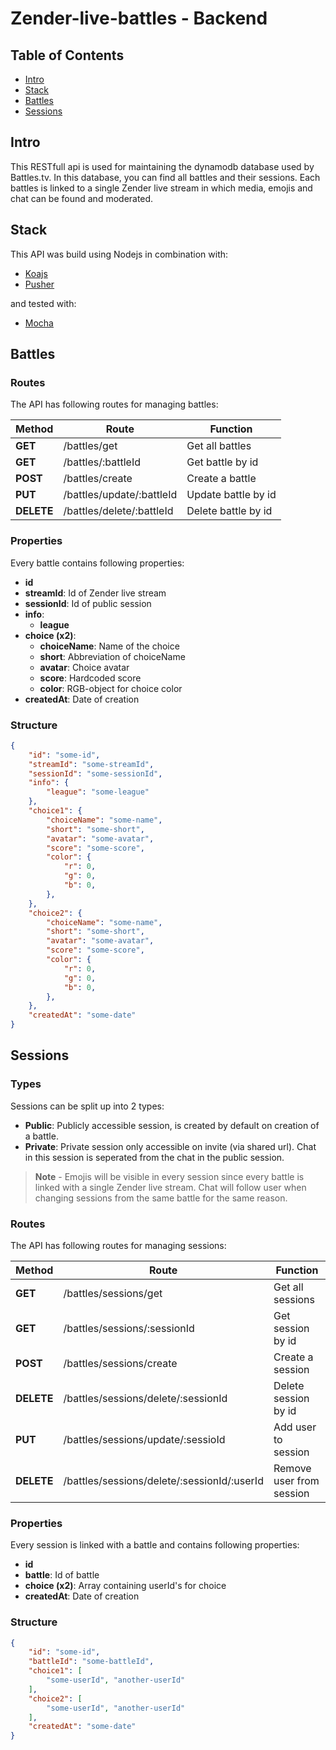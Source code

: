 # Zender-live-battles - Backend

## Table of Contents
* [Intro](#intro)
* [Stack](#stack)
* [Battles](#battles)
* [Sessions](#sessions)

## Intro

This RESTfull api is used for maintaining the dynamodb database used by Battles.tv. In this database, you can find all battles and their sessions. Each battles is linked to a single Zender live stream in which media, emojis and chat can be found and moderated.

## Stack

This API was build using Nodejs in combination with:

* [Koajs](http://koajs.com/)
* [Pusher](https://pusher.com/)

and tested with:

* [Mocha](https://mochajs.org/)

## Battles

### Routes

The API has following routes for managing battles:

|	Method		|	Route						|	Function			|
| -------------	| ----------------------------- | --------------------- |
|	**GET** 	|	/battles/get				|	Get all battles		|
|	**GET**		|	/battles/:battleId			|	Get battle by id	|
|	**POST**	|	/battles/create				|	Create a battle		|
|	**PUT**		|	/battles/update/:battleId	|	Update battle by id	|
|	**DELETE**	|	/battles/delete/:battleId	|	Delete battle by id	|

### Properties

Every battle contains following properties:

* **id**
* **streamId**: Id of Zender live stream
* **sessionId**: Id of public session
* **info**:
	* **league**
* **choice (x2)**:
	* **choiceName**: Name of the choice
	* **short**: Abbreviation of choiceName
	* **avatar**: Choice avatar
	* **score**: Hardcoded score
	* **color**: RGB-object for choice color
* **createdAt**: Date of creation

### Structure

```json
{
	"id": "some-id",
	"streamId": "some-streamId",
	"sessionId": "some-sessionId",
	"info": {
		"league": "some-league"
	},
	"choice1": {
		"choiceName": "some-name",
		"short": "some-short",
		"avatar": "some-avatar",
		"score": "some-score",
		"color": {
			"r": 0,
			"g": 0,
			"b": 0,
		},
	},
	"choice2": {
		"choiceName": "some-name",
		"short": "some-short",
		"avatar": "some-avatar",
		"score": "some-score",
		"color": {
			"r": 0,
			"g": 0,
			"b": 0,
		},
	},
	"createdAt": "some-date"
}
```

## Sessions

### Types

Sessions can be split up into 2 types:

* **Public**: Publicly accessible session, is created by default on creation of a battle.
* **Private**: Private session only accessible on invite (via shared url). Chat in this session is seperated from the chat in the public session.

> **Note** - Emojis will be visible in every session since every battle is linked with a single Zender live stream. Chat will follow user when changing sessions from the same battle for the same reason.

### Routes

The API has following routes for managing sessions:

|	Method		|	Route										| Function						|
| -------------	| ---------------------------------------------	| -----------------------------	|
|	**GET** 	|	/battles/sessions/get						|	Get all sessions			|
|	**GET**		|	/battles/sessions/:sessionId				|	Get session by id			|
|	**POST**	|	/battles/sessions/create					|	Create a session			|
|	**DELETE**	|	/battles/sessions/delete/:sessionId			|	Delete session by id		|
|	**PUT**		|	/battles/sessions/update/:sessioId 			|	Add user to session			|
|	**DELETE**	|	/battles/sessions/delete/:sessionId/:userId	|	Remove user from session 	|

### Properties

Every session is linked with a battle and contains following properties:

* **id**
* **battle**: Id of battle
* **choice (x2)**: Array containing userId's for choice
* **createdAt**: Date of creation

### Structure

```json
{
	"id": "some-id",
	"battleId": "some-battleId",
	"choice1": [
		"some-userId", "another-userId"
	],
	"choice2": [
		"some-userId", "another-userId"
	],
	"createdAt": "some-date"
}
```
